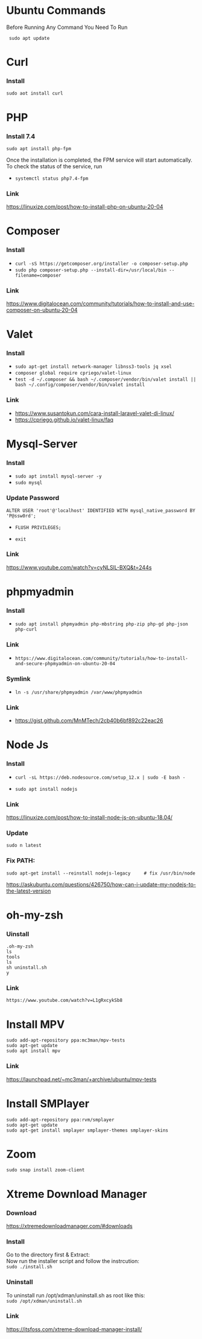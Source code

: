 # Ubuntu Commands

Before Running Any Command You Need To Run
~~~
 sudo apt update
~~~

# Curl
### Install
~~~
sudo aot install curl
~~~

# PHP
### Install 7.4
~~~
sudo apt install php-fpm
~~~

Once the installation is completed, the FPM service will start automatically. To check the status of the service, run
- `systemctl status php7.4-fpm` 


### Link
https://linuxize.com/post/how-to-install-php-on-ubuntu-20-04

# Composer
### Install
- `curl -sS https://getcomposer.org/installer -o composer-setup.php` 
- `sudo php composer-setup.php --install-dir=/usr/local/bin --filename=composer`

### Link
https://www.digitalocean.com/community/tutorials/how-to-install-and-use-composer-on-ubuntu-20-04


# Valet
### Install
- `sudo apt-get install network-manager libnss3-tools jq xsel`
- `composer global require cpriego/valet-linux`
- `test -d ~/.composer && bash ~/.composer/vendor/bin/valet install || bash ~/.config/composer/vendor/bin/valet install` 

### Link
- https://www.susantokun.com/cara-install-laravel-valet-di-linux/
- https://cpriego.github.io/valet-linux/faq

# Mysql-Server 
### Install
- `sudo apt install mysql-server -y`
- `sudo mysql`
### Update Password
```
ALTER USER 'root'@'localhost' IDENTIFIED WITH mysql_native_password BY 'P@ssw0rd';
```
- `FLUSH PRIVILEGES;`

- `exit`

### Link
https://www.youtube.com/watch?v=cyNLSlL-BXQ&t=244s

# phpmyadmin 
### Install
- `sudo apt install phpmyadmin php-mbstring php-zip php-gd php-json php-curl`
### Link
- `https://www.digitalocean.com/community/tutorials/how-to-install-and-secure-phpmyadmin-on-ubuntu-20-04`

### Symlink
- `ln -s /usr/share/phpmyadmin /var/www/phpmyadmin`

### Link
- https://gist.github.com/MnMTech/2cb40b6bf892c22eac26

# Node Js 
### Install

- `curl -sL https://deb.nodesource.com/setup_12.x | sudo -E bash -`

- `sudo apt install nodejs`

### Link
https://linuxize.com/post/how-to-install-node-js-on-ubuntu-18.04/



### Update
`sudo n latest`

### Fix PATH:

`sudo apt-get install --reinstall nodejs-legacy     # fix /usr/bin/node`

https://askubuntu.com/questions/426750/how-can-i-update-my-nodejs-to-the-latest-version



  # oh-my-zsh
  ### Uinstall

  `.oh-my-zsh`\
  `ls`\
  `tools`\
  `ls`\
  `sh uninstall.sh`\
  `y`

### Link
`https://www.youtube.com/watch?v=L1gRxcykSb8`



# Install MPV
`sudo add-apt-repository ppa:mc3man/mpv-tests`\
`sudo apt-get update`\
`sudo apt install mpv`

### Link
https://launchpad.net/~mc3man/+archive/ubuntu/mpv-tests
 

# Install SMPlayer
  `sudo add-apt-repository ppa:rvm/smplayer`\
  `sudo apt-get update`\
  `sudo apt-get install smplayer smplayer-themes smplayer-skins`



  # Zoom
  `sudo snap install zoom-client`


  # Xtreme Download Manager
  ### Download
  https://xtremedownloadmanager.com/#downloads
  ### Install
  Go to the directory first & Extract: \
  Now run the installer script and follow the instrcution:\
  `sudo ./install.sh`


  ### Uninstall
  To uninstall run /opt/xdman/uninstall.sh as root like this:\
  `sudo /opt/xdman/uninstall.sh`


  ### Link
  https://itsfoss.com/xtreme-download-manager-install/